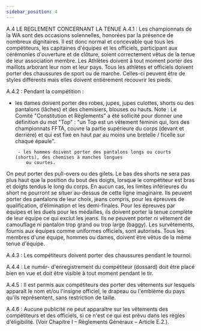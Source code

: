 ```yaml
---
sidebar_position: 4
---
```


A.4 LE REGLEMENT CONCERNANT LA TENUE
A.4.1 : Les championnats de la WA sont des occasions solennelles, honorées par la présence de nombreux
dignitaires. Il est donc normal et concevable que tous les compétiteurs, les capitaines d'équipes et les
officiels, participant aux cérémonies d'ouverture et de clôture, soient correctement vêtus de la tenue de
leur association membre.
Les Athlètes doivent à tout moment porter des maillots arborant leur nom et leur pays.
Tous les athlètes et officiels doivent porter des chaussures de sport ou de marche. Celles-ci peuvent être
de styles différents mais elles doivent entièrement recouvrir les pieds.

A.4.2 : Pendant la compétition :

- les dames doivent porter des robes, jupes, jupes culottes, shorts ou des pantalons (lâches) et des
  chemisiers, blouses ou hauts.
  Note : Le Comité "Constitution et Règlements" a été sollicité pour donner une définition du mot "Top" : "un
  Top est un vêtement féminin qui, lors des championnats FFTA, couvre la partie supérieure du corps (devant
  et derrière) et qui est fixé en haut par au moins une bretelle / ficelle sur chaque épaule".

       - les hommes doivent porter des pantalons longs ou courts (shorts), des chemises à manches longues
          ou courtes.

On peut porter des pull-overs ou des gilets. Le bas des shorts ne sera pas plus haut que la position du bout
des doigts, lorsque le compétiteur est bras et doigts tendus le long du corps. En aucun cas, les limites
inférieures du short ne pourront se situer au-dessus de cette ligne imaginaire.
Ils peuvent porter des pantalons de leur choix, jeans compris, pour les épreuves de qualification,
d’élimination et les demi-finales.
Pour les épreuves par équipes et les duels pour les médailles, ils doivent porter la tenue complète de leur
équipe ce qui exclut les jeans.
Ils ne peuvent porter ni vêtement de camouflage ni pantalon trop grand ou trop large (baggy).
Les survêtements, fournis aux équipes comme uniformes officiels, sont autorisés. Tous les membres d'une
équipe, hommes ou dames, doivent être vêtus de la même tenue d'équipe.

A.4.3 : Les compétiteurs doivent porter des chaussures pendant le tournoi.

A.4.4 : Le numér- d'enregistrement du compétiteur (dossard) doit être placé bien en vue et doit être visible
à tout moment pendant le tir.

A.4.5 : Il est permis aux compétiteurs des porter des vêtements sur lesquels apparaît le nom et/ou l'insigne
officiel, le drapeau ou l'emblème du pays qu'ils représentent, sans restriction de taille.

A.4.6 : Aucune publicité ne peut apparaître sur les vêtements des compétiteurs et des officiels, si ce n'est
ce qui est prévu dans les règles d'éligibilité. (Voir Chapitre I – Règlements Généraux – Article E.2.).
